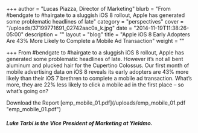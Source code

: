 +++
author = "Lucas Piazza, Director of Marketing"
blurb = "From #bendgate to #hairgate to a sluggish iOS 8 rollout, Apple has generated some problematic headlines of late"
category = "perspectives"
cover = "/uploads/37199771691_02742aac0a_k.jpg"
date = "2014-11-19T11:38:26-05:00"
description = ""
layout = "blog"
title = "Apple iOS 8 Early Adopters Are 43% More Likely to Complete a Mobile Ad Transaction"
weight = ""

+++
From #bendgate to #hairgate to a sluggish iOS 8 rollout, Apple has generated some problematic headlines of late. However it’s not all bent aluminum and plucked hair for the Cupertino Colossus. Our first month of mobile advertising data on iOS 8 reveals its early adopters are 43% more likely than their iOS 7 brethren to complete a mobile ad transaction. What’s more, they are 22% less likely to click a mobile ad in the first place – so what’s going on?

<div class="download">Download the Report [emp_mobile_01.pdf](/uploads/emp_mobile_01.pdf "emp_mobile_01.pdf")</div>

##### Luke Tarbi is the Vice President of Marketing at Yieldmo.